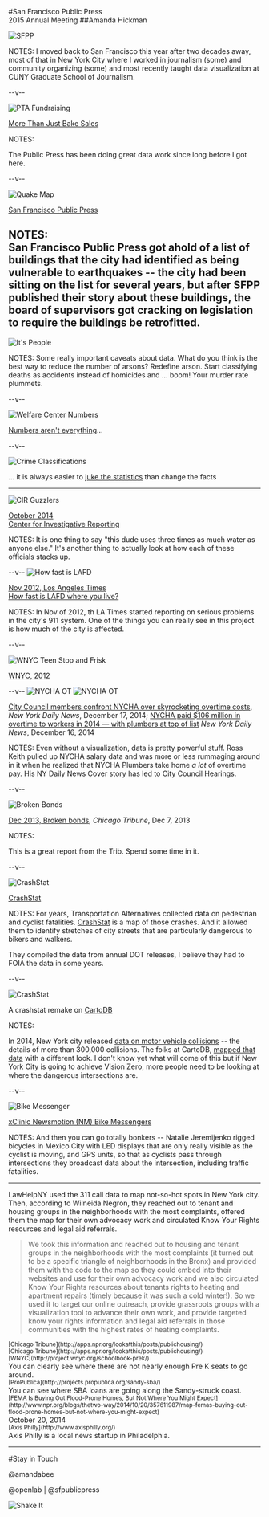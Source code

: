 

#San Francisco Public Press<br />2015 Annual Meeting
##Amanda Hickman


![SFPP](../imgs/sfpp.jpg "San Francisco Public Press")

NOTES:
I moved back to San Francisco this year after two decades away, most of that in New York City where I worked in journalism (some) and community organizing (some) and most recently taught data visualization at CUNY Graduate School of Journalism.


--v--

![PTA Fundraising](../imgs/pta_fundraising.png "More Than Just Bake Sales")


[More Than Just Bake Sales](http://sfpublicpress.org/news/2014-02/how-budget-cuts-and-PTA-fundraising-undermined-equity-in-san-francisco-public-schools)

NOTES:

The Public Press has been doing great data work since long before I got here.

--v--


![Quake Map](../imgs/sfpp_quake.png "A Very Rough List")

[San Francisco Public Press](http://sfpublicpress.org/softstorylist)

NOTES:  
San Francisco Public Press got ahold of a list of buildings that the city had identified as being vulnerable to earthquakes -- the city had been sitting on the list for several years, but after SFPP published their story about these buildings, the board of supervisors got cracking on legislation to require the buildings be retrofitted.
-----

![It's People](../imgs/soylent_big.gif "Soylent Green is People")


NOTES:
Some really important caveats about data. What do you think is the best way to reduce the number of arsons? Redefine arson. Start classifying deaths as accidents instead of homicides and ... boom! Your murder rate plummets.

--v--

![Welfare Center Numbers](../imgs/juke_nyw.png)

[Numbers aren't everything](http://www.thenewyorkworld.com/2014/04/15/welfare-center-managers-dismissed/)...

--v--

![Crime Classifications](../imgs/juke_lat.png)


...  it is always easier to [juke the statistics](http://www.latimes.com/local/la-me-crimestats-lapd-20140810-story.html#page=1) than change the facts

-----
![CIR Guzzlers](../imgs/CIR_guzzles.png)


[October 2014 <br /> Center for Investigative Reporting](https://beta.cironline.org/reports/california-water-officials-arent-following-own-call-for-conservation/)

NOTES:
It is one thing to say "this dude uses three times as much water as anyone else." It's another thing to actually look at how each of these officials stacks up.

--v--
![How fast is LAFD](../imgs/latimes.png "How fast is LAFD where you live?")


[Nov 2012, Los Angeles Times <br />How fast is LAFD where you live?](http://graphics.latimes.com/how-fast-is-lafd/#10/33.9661/-118.6201)

NOTES:
In Nov of 2012, th LA Times started reporting on serious problems in the city's 911 system. One of the things you can really see in this project is how much of the city is affected. 

--v--

![WNYC Teen Stop and Frisk](../imgs/slide28.png)

[WNYC, 2012](http://project.wnyc.org/stop-frisk-teens/index.html)

--v--
![NYCHA OT](../imgs/nycha_ot_hearing.png) ![NYCHA OT](../imgs/nycha_ot.png)

[City Council members confront NYCHA over skyrocketing overtime costs](http://www.nydailynews.com/news/politics/nycha-confronted-council-skyrocketing-overtime-costs-article-1.2048002), *New York Daily News*, December 17, 2014; [NYCHA paid $106 million in overtime to workers in 2014 — with plumbers at top of list](http://www.nydailynews.com/new-york/exclusive-nycha-paid-106-million-overtime-2014-article-1.2046654) *New York Daily News*, December 16, 2014

NOTES:
Even without a visualization, data is pretty powerful stuff. Ross Keith pulled up NYCHA salary data and was more or less rummaging around in it when he realized that NYCHA Plumbers take home *a lot* of overtime pay. His NY Daily News Cover story has led to City Council Hearings.

--v--


![Broken Bonds](../imgs/broken_bonds_better.png)

[Dec 2013, Broken bonds](http://apps.chicagotribune.com/bond-debt/), *Chicago Tribune*, Dec 7, 2013

NOTES:

This is a great report from the Trib. Spend some time in it.



--v--

![CrashStat](../imgs/crashstat.png)

[CrashStat](http://crashstat.org/)

NOTES:
For years, Transportation Alternatives collected data on pedestrian and cyclist fatalities. [CrashStat](http://crashstat.org/) is a map of those crashes. And it allowed them to identify stretches of city streets that are particularly dangerous to bikers and walkers.

  They compiled the data from annual DOT releases, I believe they had to FOIA the data in some years.

--v--  

![CrashStat](../imgs/crashstat_cartodb.png)

A crashstat remake on [CartoDB](http://t.co/tJx8lNmSqF)

NOTES:

In 2014, New York city released [data on motor vehicle collisions](https://data.cityofnewyork.us/NYC-BigApps/NYPD-Motor-Vehicle-Collisions/h9gi-nx95) -- the details of more than 300,000 collisions. The folks at CartoDB, [mapped that data](http://t.co/tJx8lNmSqF) with a different look. I don't know yet what will come of this but if New York City is going to achieve Vision Zero, more people need to be looking at where the dangerous intersections are.

--v--

![Bike Messenger](../imgs/jeremijenko_bikes.jpg "xClinic Newsmotion Mexico City")

[xClinic  Newsmotion (NM) Bike Messengers](http://www.environmentalhealthclinic.net/archives/bike-messenger)

NOTES: 
And then you can go totally bonkers -- Natalie Jeremijenko rigged bicycles in Mexico City with LED displays that are only really visible as the cyclist is moving, and GPS units, so that as cyclists pass through intersections they broadcast data about the intersection, including traffic fatalities.

-----

<section data-background="../imgs/lawhelp_map.png">
  <aside class="notes">LawHelpNY used the 311 call data to map not-so-hot spots in New York city. Then, according to Wilneida Negron, they reached out to tenant and housing groups in the neighborhoods with the most complaints, offered them the map for their own advocacy work and circulated Know Your Rights resources and legal aid referrals.

  > We took this information and reached out to housing and tenant groups in the
  neighborhoods with the most complaints (it turned out to be a specific triangle of neighborhoods in the Bronx) and provided them with the code to the map so they could embed into their websites and use for their own advocacy work and we also circulated Know Your Rights resources about tenants rights to heating and apartment repairs (timely because it was such a cold winter!).  So we used it to target our online outreach, provide grassroots groups with a visualization tool to advance their own work, and provide targeted know your rights information and legal aid referrals in those communities with the highest rates of heating complaints.
  </aside>
  </section>

<section data-background="../imgs/trib_cha.png">
  <small class="caption">[Chicago Tribune](http://apps.npr.org/lookatthis/posts/publichousing/)</small>
  <aside class="notes"></aside>
</section>

  <section data-background="../imgs/trib_cha2.png">
    <small class="caption">[Chicago Tribune](http://apps.npr.org/lookatthis/posts/publichousing/)</small>
    <aside class="notes"></aside>
  </section>

  <section data-background="../imgs/wnyc_prek.png">
    <small class="caption">[WNYC](http://project.wnyc.org/schoolbook-prek/)</small>
    <aside class="notes">You can clearly see where there are not nearly enough Pre K seats to go around.  </aside>
  </section>
  <section data-background="../imgs/sandy_propublica.png">
    <small class="caption">[ProPublica](http://projects.propublica.org/sandy-sba/)</small>
    <aside class="notes">You can see where SBA loans are going along the Sandy-struck coast.</aside>
  </section>
  <section data-background="../imgs/fema_buyouts.png">
    <small class="caption">[FEMA Is Buying Out Flood-Prone Homes, But Not Where You Might Expect](http://www.npr.org/blogs/thetwo-way/2014/10/20/357611987/map-femas-buying-out-flood-prone-homes-but-not-where-you-might-expect)</small>
    <aside class="notes">October 20, 2014</aside>
  </section>

  <section data-background="../imgs/axis_philly.png">
    <small class="caption">[Axis Philly](http://www.axisphilly.org/)</small>
  <aside class="notes">Axis Philly is a local news startup in Philadelphia. </aside>
  </section>



-----

#Stay in Touch

@amandabee

@openlab | @sfpublicpress

![Shake It](../imgs/dancer.gif)
